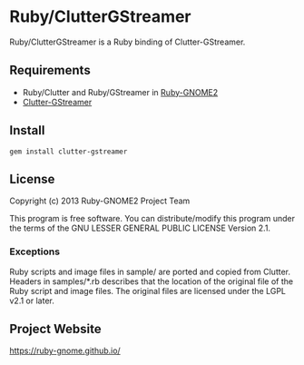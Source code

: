 # Ruby/ClutterGStreamer

Ruby/ClutterGStreamer is a Ruby binding of Clutter-GStreamer.

## Requirements

* Ruby/Clutter and Ruby/GStreamer in
  [Ruby-GNOME2](https://ruby-gnome.github.io/)
* [Clutter-GStreamer](http://blogs.gnome.org/clutter/)

## Install

    gem install clutter-gstreamer

## License

Copyright (c) 2013 Ruby-GNOME2 Project Team

This program is free software. You can distribute/modify this program
under the terms of the GNU LESSER GENERAL PUBLIC LICENSE Version 2.1.

### Exceptions

Ruby scripts and image files in sample/ are ported and copied from
Clutter. Headers in samples/*.rb describes that the location of the
original file of the Ruby script and image files. The original files
are licensed under the LGPL v2.1 or later.

## Project Website

https://ruby-gnome.github.io/
